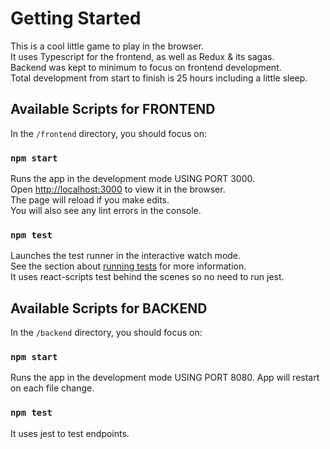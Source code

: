 # Getting Started

This is a cool little game to play in the browser.\
It uses Typescript for the frontend, as well as Redux & its sagas.\
Backend was kept to minimum to focus on frontend development.\
Total development from start to finish is 25 hours including a little sleep.

## Available Scripts for FRONTEND

In the `/frontend` directory, you should focus on:

### `npm start`

Runs the app in the development mode USING PORT 3000.\
Open [http://localhost:3000](http://localhost:3000) to view it in the browser.\
The page will reload if you make edits.\
You will also see any lint errors in the console.

### `npm test`

Launches the test runner in the interactive watch mode.\
See the section about [running tests](https://facebook.github.io/create-react-app/docs/running-tests) for more information.
\
It uses react-scripts test behind the scenes so no need to run jest.


## Available Scripts for BACKEND

In the `/backend` directory, you should focus on:

### `npm start`

Runs the app in the development mode USING PORT 8080.
App will restart on each file change.

### `npm test`

It uses jest to test endpoints.

